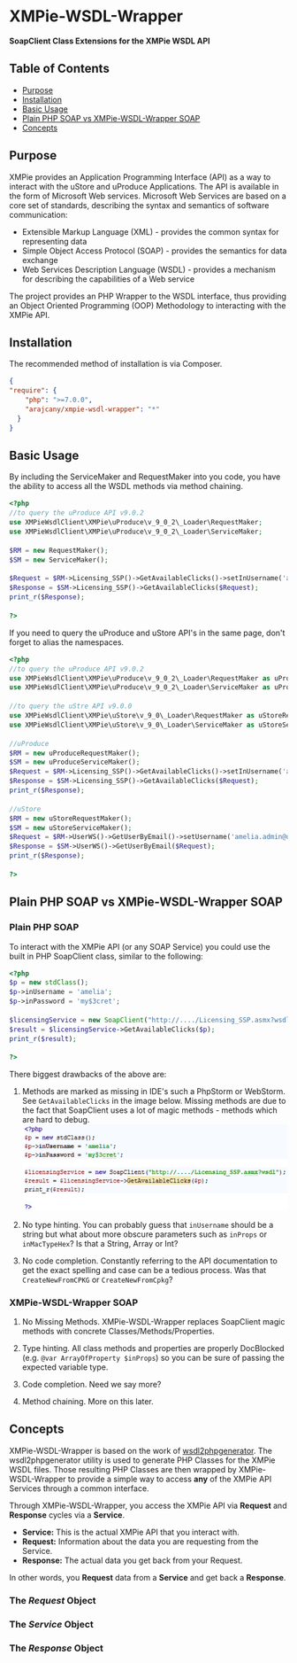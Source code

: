 # XMPie-WSDL-Wrapper
**SoapClient Class Extensions for the XMPie WSDL API**

## Table of Contents
- [Purpose](#purpose)
- [Installation](#installation)
- [Basic Usage](#basic-usage)
- [Plain PHP SOAP vs XMPie-WSDL-Wrapper SOAP](#plain-php-soap-vs-xmpie-wsdl-wrapper-soap)
- [Concepts](#concepts)


## Purpose
XMPie provides an Application Programming Interface (API) as a way to interact with 
the uStore and uProduce Applications. The API is available in the form of Microsoft Web services.
Microsoft Web Services are based on a core set of standards, describing the syntax and semantics of software communication:

- Extensible Markup Language (XML) - provides the common syntax for representing data 
- Simple Object Access Protocol (SOAP) - provides the semantics for data exchange  
- Web Services Description Language (WSDL) - provides a mechanism for describing the capabilities of a Web service 

The project provides an PHP Wrapper to the WSDL interface, thus providing an Object Oriented Programming (OOP)
Methodology to interacting with the XMPie API.


## Installation
The recommended method of installation is via Composer.

```json
{
"require": {
    "php": ">=7.0.0",
    "arajcany/xmpie-wsdl-wrapper": "*"
  }
}
```

## Basic Usage
By including the ServiceMaker and RequestMaker into you code, you have the ability to access all the WSDL methods via method chaining.

```php
<?php
//to query the uProduce API v9.0.2
use XMPieWsdlClient\XMPie\uProduce\v_9_0_2\_Loader\RequestMaker;
use XMPieWsdlClient\XMPie\uProduce\v_9_0_2\_Loader\ServiceMaker;

$RM = new RequestMaker();
$SM = new ServiceMaker();

$Request = $RM->Licensing_SSP()->GetAvailableClicks()->setInUsername('amelia')->setInPassword('my$3cret');
$Response = $SM->Licensing_SSP()->GetAvailableClicks($Request);
print_r($Response);

?>
```

If you need to query the uProduce and uStore API's in the same page, don't forget to alias the namespaces.

```php
<?php
//to query the uProduce API v9.0.2
use XMPieWsdlClient\XMPie\uProduce\v_9_0_2\_Loader\RequestMaker as uProduceRequestMaker;
use XMPieWsdlClient\XMPie\uProduce\v_9_0_2\_Loader\ServiceMaker as uProduceServiceMaker;

//to query the uStre API v9.0.0
use XMPieWsdlClient\XMPie\uStore\v_9_0\_Loader\RequestMaker as uStoreRequestMaker;
use XMPieWsdlClient\XMPie\uStore\v_9_0\_Loader\ServiceMaker as uStoreServiceMaker;

//uProduce
$RM = new uProduceRequestMaker();
$SM = new uProduceServiceMaker();
$Request = $RM->Licensing_SSP()->GetAvailableClicks()->setInUsername('amelia')->setInPassword('my$3cret');
$Response = $SM->Licensing_SSP()->GetAvailableClicks($Request);
print_r($Response);

//uStore
$RM = new uStoreRequestMaker();
$SM = new uStoreServiceMaker();
$Request = $RM->UserWS()->GetUserByEmail()->setUsername('amelia.admin@uStore.com')->setPassword('my$3cret')->setEmail('some.user@store.com');
$Response = $SM->UserWS()->GetUserByEmail($Request);
print_r($Response);

?>
```

## Plain PHP SOAP vs XMPie-WSDL-Wrapper SOAP

### Plain PHP SOAP
To interact with the XMPie API (or any SOAP Service) you could use the
built in PHP SoapClient class, similar to the following:

```php
<?php
$p = new stdClass();
$p->inUsername = 'amelia';
$p->inPassword = 'my$3cret';

$licensingService = new SoapClient("http://..../Licensing_SSP.asmx?wsdl");
$result = $licensingService->GetAvailableClicks($p);
print_r($result);

?>
```

There biggest drawbacks of the above are:

1. Methods are marked as missing in IDE's such a PhpStorm or WebStorm. See `GetAvailableClicks` in the image below.
   Missing methods are due to the fact that SoapClient uses a lot of magic methods - methods which are hard to debug.
   ![Missing Method](https://github.com/fxaps/XMPie-WSDL-Wrapper/blob/master/images/MissingMethod.png?raw=true)
   
2. No type hinting. You can probably guess that `inUsername` should be a string
   but what about more obscure parameters such as `inProps` or `inMacTypeHex`?
   Is that a String, Array or Int?

3. No code completion. Constantly referring to the API documentation to get the exact spelling and case can be
   a tedious process. Was that `CreateNewFromCPKG` or `CreateNewFromCpkg`?

### XMPie-WSDL-Wrapper SOAP
1. No Missing Methods. XMPie-WSDL-Wrapper replaces SoapClient magic methods with concrete Classes/Methods/Properties.

2. Type hinting. All class methods and properties are properly DocBlocked (e.g. `@var ArrayOfProperty $inProps`) so
   you can be sure of passing the expected variable type.

3. Code completion. Need we say more?

4. Method chaining. More on this later.


## Concepts
XMPie-WSDL-Wrapper is based on the work of [wsdl2phpgenerator](https://github.com/wsdl2phpgenerator/wsdl2phpgenerator).
The wsdl2phpgenerator utility is used to generate PHP Classes for the XMPie WSDL files.
Those resulting PHP Classes are then wrapped by XMPie-WSDL-Wrapper to provide a simple way to access **any** of the XMPie
API Services through a common interface.

Through XMPie-WSDL-Wrapper, you access the XMPie API via **Request** and **Response** cycles via a **Service**.

- **Service:** This is the actual XMPie API that you interact with.
- **Request:** Information about the data you are requesting from the Service. 
- **Response:** The actual data you get back from your Request.

In other words, you **Request** data from a **Service** and get back a **Response**.

### The *Request* Object
### The *Service* Object
### The *Response* Object


